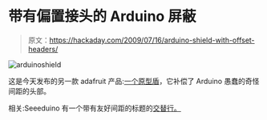 # 带有偏置接头的 Arduino 屏蔽

> 原文：<https://hackaday.com/2009/07/16/arduino-shield-with-offset-headers/>

![arduinoshield](img/ed25ea9ae50ee5d579fbcc5b848b4861.png "arduinoshield")

这是今天发布的另一款 adafruit 产品:[一个原型盾](http://www.adafruit.com/index.php?main_page=product_info&products_id=187 "- $0.00 : Adafruit Industries, Unique & fun DIY electronics and kits")，它补偿了 Arduino 愚蠢的奇怪间距的头部。

相关:Seeeduino 有一个带有友好间距的标题的[交替行。](http://hackaday.com/2008/11/26/arduino-buyers-guide-and-the-seeeduino/ "Arduino buyers guide and the Seeeduino  - Hack a Day")
